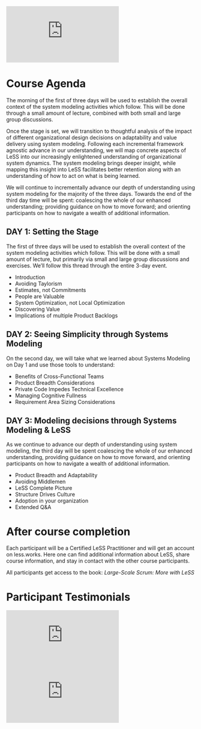 <iframe class="video" src="https://www.youtube.com/embed/kTPidsR9d0o" allowfullscreen frameborder="0"></iframe>

# Course Agenda

The morning of the first of three days will be used to establish the overall context of the system modeling activities which follow. This will be done through a small amount of lecture, combined with both small and large group discussions.

Once the stage is set, we will transition to thoughtful analysis of the impact of different organizational design decisions on adaptability and value delivery using system modeling. Following each incremental framework agnostic advance in our understanding, we will map concrete aspects of LeSS into our increasingly enlightened understanding of organizational system dynamics. The system modeling brings deeper insight, while mapping this insight into LeSS facilitates better retention along with an understanding of how to act on what is being learned.

We will continue to incrementally advance our depth of understanding using system modeling for the majority of the three days. Towards the end of the third day time will be spent: coalescing the whole of our enhanced understanding; providing guidance on how to move forward; and orienting participants on how to navigate a wealth of additional information.

## DAY 1: Setting the Stage

The first of three days will be used to establish the overall context of the system modeling activities which follow. This will be done with a small amount of lecture, but primarily via small and large group discussions and exercises. We’ll follow this thread through the entire 3-day event.

- Introduction
- Avoiding Taylorism
- Estimates, not Commitments
- People are Valuable
- System Optimization, not Local Optimization
- Discovering Value
- Implications of multiple Product Backlogs

## DAY 2: Seeing Simplicity through Systems Modeling

On the second day, we will take what we learned about Systems Modeling on Day 1 and use those tools to understand:

- Benefits of Cross-Functional Teams
- Product Breadth Considerations
- Private Code Impedes Technical Excellence
- Managing Cognitive Fullness
- Requirement Area Sizing Considerations

## DAY 3: Modeling decisions through Systems Modeling & LeSS

As we continue to advance our depth of understanding using system modeling, the third day will be spent coalescing the whole of our enhanced understanding, providing guidance on how to move forward, and orienting participants on how to navigate a wealth of additional information.

- Product Breadth and Adaptability
- Avoiding Middlemen
- LeSS Complete Picture
- Structure Drives Culture
- Adoption in your organization
- Extended Q&A

# After course completion

Each participant will be a Certified LeSS Practitioner and will get an account on less.works. Here one can find additional information about LeSS, share course information, and stay in contact with the other course participants.

All participants get access to the book: _Large-Scale Scrum: More with LeSS_

# Participant Testimonials

<iframe class="video" src="https://www.youtube.com/embed/kkeUFigIjQg" allowfullscreen frameborder="0"></iframe>

<iframe class="video" src="https://www.youtube.com/embed/oH9b1gw0XcE" allowfullscreen frameborder="0"></iframe>
